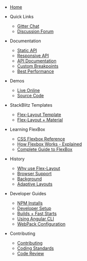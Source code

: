 * [Home](https://github.com/angular/flex-layout/wiki)

* Quick Links
  * [Gitter Chat](https://gitter.im/angular/flex-layout)
  * [Discussion Forum](https://groups.google.com/forum/#!forum/angular-flex-layout)

* Documentation 
  * [Static API](https://github.com/angular/flex-layout/wiki/Declarative-API-Overview)
  * [Responsive API](https://github.com/angular/flex-layout/wiki/Responsive-API)
  * [API Documentation](https://github.com/angular/flex-layout/wiki/API-Documentation)
  * [Custom Breakpoints](https://github.com/angular/flex-layout/wiki/Breakpoints)
  * [Best Performance](https://github.com/angular/flex-layout/wiki/Best-Performance)
* Demos 
  * [Live Online](https://tburleson-layouts-demos.firebaseapp.com/)
  * [Source Code](https://github.com/angular/flex-layout/blob/master/src/apps/demo-app/src/app/app.module.ts#L28)

* StackBlitz Templates
  * [Flex-Layout Template](https://stackblitz.com/edit/angular-flex-layout-seed)
  * [Flex-Layout + Material](https://stackblitz.com/edit/angular-material-flex-layout-seed?file=app%2Fapp.module.ts)

* Learning FlexBox
  * [CSS Flexbox Reference](http://cssreference.io/flexbox/)
  * [How Flexbox Works - Explained](https://medium.freecodecamp.com/even-more-about-how-flexbox-works-explained-in-big-colorful-animated-gifs-a5a74812b053#.dfi1sit87)
  * [Complete Guide to FlexBox](https://css-tricks.com/snippets/css/a-guide-to-flexbox/)
  
* History
  * [Why use Flex-Layout](https://github.com/angular/flex-layout/wiki/Why-use-Flex-Layout)
  * [Browser Support](https://github.com/angular/flex-layout/wiki/Browser-Support)
  * [Background](https://github.com/angular/flex-layout/wiki/Background)
  * [Adaptive Layouts](https://github.com/angular/flex-layout/wiki/Adaptive-Layouts)

* Developer Guides
  * [NPM Installs](https://github.com/angular/flex-layout/wiki/NPM-Installs)
  * [Developer Setup](https://github.com/angular/flex-layout/wiki/Developer-Setup)
  * [Builds + Fast Starts](https://github.com/angular/flex-layout/wiki/Fast-Starts)
  * [Using Angular CLI](https://github.com/angular/flex-layout/wiki/Using-Angular-CLI)
  * [WebPack Configuration](https://github.com/angular/flex-layout/wiki/Webpack-Configuration)

* Contributing
  * [Contributing](https://github.com/angular/flex-layout/blob/master/CONTRIBUTING.md)
  * [Coding Standards](https://github.com/angular/flex-layout/blob/master/CODING_STANDARDS.md)
  * [Code Review](https://github.com/angular/flex-layout/blob/master/CODE_REVIEWS.md)

